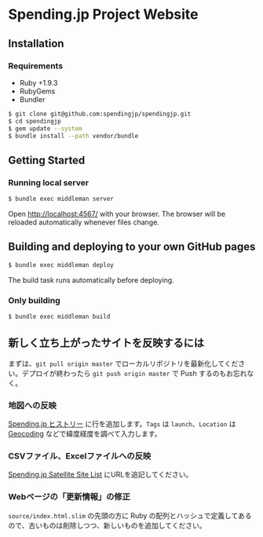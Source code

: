 # Spending.jp Project Website

## Installation

### Requirements

* Ruby +1.9.3
* RubyGems
* Bundler

```bash
$ git clone git@github.com:spendingjp/spendingjp.git
$ cd spendingjp
$ gem update --system
$ bundle install --path vendor/bundle
```

## Getting Started

### Running local server

```bash
$ bundle exec middleman server
```

Open [http://localhost:4567/](http://localhost:4567/) with your browser. The browser will be reloaded automatically whenever files change.

## Building and deploying to your own GitHub pages

```bash
$ bundle exec middleman deploy
```

The build task runs automatically before deploying.

### Only building

```bash
$ bundle exec middleman build
```

## 新しく立ち上がったサイトを反映するには

まずは、`git pull origin master` でローカルリポジトリを最新化してください。デプロイが終わったら `git push origin master` で Push するのもお忘れなく。

### 地図への反映

[Spending.jp ヒストリー](https://docs.google.com/spreadsheet/ccc?key=0AnJGwhMm-ribdEJ6V25HRTV2azVRNkpjTTJSQ3k3Nnc&usp=sharing) に行を追加します。`Tags` は `launch`、`Location` は [Geocoding](http://www.geocoding.jp/) などで緯度経度を調べて入力します。

### CSVファイル、Excelファイルへの反映
[Spending.jp Satellite Site List](https://docs.google.com/spreadsheet/ccc?key=0ApLxfVa3-bUGdDk2YWdnakNOQ3RJWmtKbzAzaG05MEE&usp=sharing) にURLを追記してください。

### Webページの「更新情報」の修正

`source/index.html.slim` の先頭の方に Ruby の配列とハッシュで定義してあるので、古いものは削除しつつ、新しいものを追加してください。
